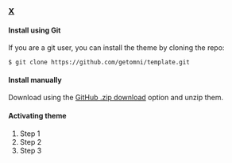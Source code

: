 ### [X](https://website-link.com)

#### Install using Git

If you are a git user, you can install the theme by cloning the repo:

    $ git clone https://github.com/getomni/template.git

#### Install manually

Download using the [GitHub .zip download](https://github.com/getomni/template/archive/master.zip) option and unzip them.

#### Activating theme

1. Step 1
2. Step 2
3. Step 3

